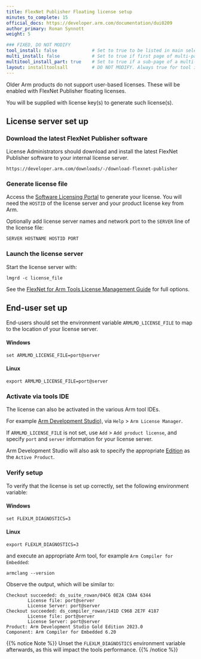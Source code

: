 ```yaml
---
title: FlexNet Publisher Floating license setup
minutes_to_complete: 15
official_docs: https://developer.arm.com/documentation/dui0209
author_primary: Ronan Synnott
weight: 5                 

### FIXED, DO NOT MODIFY
tool_install: false             # Set to true to be listed in main selection page, else false
multi_install: false            # Set to true if first page of multi-page article, else false
multitool_install_part: true    # Set to true if a sub-page of a multi-page article, else false
layout: installtoolsall         # DO NOT MODIFY. Always true for tool install articles
---
```

Older Arm products do not support user-based licenses. These will be enabled with FlexNet Publisher floating licenses.

You will be supplied with license key(s) to generate such license(s).

## License server set up

### Download the latest FlexNet Publisher software

License Administrators should download and install the latest FlexNet Publisher software to your internal license server.
```url
https://developer.arm.com/downloads/-/download-flexnet-publisher
```
### Generate license file

Access the [Software Licensing Portal](https://developer.arm.com/support/licensing) to generate your license. You will need the `HOSTID` of the license server and your product license key from Arm.

Optionally add license server names and network port to the `SERVER` line of the license file:
```output
SERVER HOSTNAME HOSTID PORT
```
### Launch the license server

Start the license server with:
```command
lmgrd -c license_file
```
See the [FlexNet for Arm Tools License Management Guide](https://developer.arm.com/documentation/dui0209) for full options.


## End-user set up

End-users should set the environment variable `ARMLMD_LICENSE_FILE` to map to the location of your license server.

#### Windows
```console
set ARMLMD_LICENSE_FILE=port@server
```
#### Linux
```console
export ARMLMD_LICENSE_FILE=port@server
```

### Activate via tools IDE

The license can also be activated in the various Arm tool IDEs.

For example [Arm Development Studio](https://developer.arm.com/Tools%20and%20Software/Arm%20Development%20Studio)), via `Help` > `Arm License Manager`.

If `ARMLMD_LICENSE_FILE` is not set, use `Add` > `Add product license`, and specify `port` and `server` information for your license server.

Arm Development Studio will also ask to specify the appropriate [Edition](https://developer.arm.com/Tools%20and%20Software/Arm%20Development%20Studio#Editions) as the `Active Product`.

### Verify setup

To verify that the license is set up correctly, set the following environment variable:

#### Windows
```console
set FLEXLM_DIAGNOSTICS=3
```
#### Linux
```console
export FLEXLM_DIAGNOSTICS=3
```

and execute an appropriate Arm tool, for example `Arm Compiler for Embedded`:
```command
armclang --version
```

Observe the output, which will be similar to:
```output
Checkout succeeded: ds_suite_rowan/04C6 0E2A CDA4 6344
        License file: port@server
        License Server: port@server
Checkout succeeded: ds_compiler_rowan/141D C968 2E7F 4187
        License file: port@server
        License Server: port@server
Product: Arm Development Studio Gold Edition 2023.0
Component: Arm Compiler for Embedded 6.20
```

{{% notice Note %}}
Unset the `FLEXLM_DIAGNOSTICS` environment variable afterwards, as this will impact the tools performance.
{{% /notice %}}
